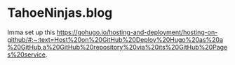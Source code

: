 # TahoeNinjas.blog

Imma set up this https://gohugo.io/hosting-and-deployment/hosting-on-github/#:~:text=Host%20on%20GitHub%20Deploy%20Hugo%20as%20a%20GitHub,a%20GitHub%20repository%20via%20its%20GitHub%20Pages%20service.
